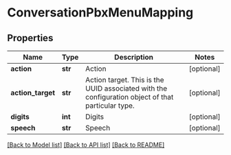 # ConversationPbxMenuMapping

## Properties
Name | Type | Description | Notes
------------ | ------------- | ------------- | -------------
**action** | **str** | Action | [optional] 
**action_target** | **str** | Action target.  This is the UUID associated with the configuration object of that particular type. | [optional] 
**digits** | **int** | Digits | [optional] 
**speech** | **str** | Speech | [optional] 

[[Back to Model list]](../README.md#documentation-for-models) [[Back to API list]](../README.md#documentation-for-api-endpoints) [[Back to README]](../README.md)


